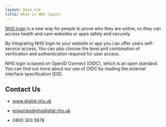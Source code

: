 ```yaml
---
layout: base.njk
title: What is NHS login?
---
```

[NHS login](https://www.nhs.uk/using-the-nhs/nhs-services/nhs-login/) is a new way for people to prove who they are online, so they can access health and care websites or apps safely and securely.

By integrating NHS login to your website or app you can offer users self-service access. You can also choose the level and combination of verification and authentication required for user access.

NHS login is based on OpenID Connect (OIDC), which is an open standard. You can find out more about our use of OIDC by reading the external interface specification (EIS).

## Contact Us

- www.digital.nhs.uk

- enquiries@nhsdigital.nhs.uk

- 0800 303 5678

